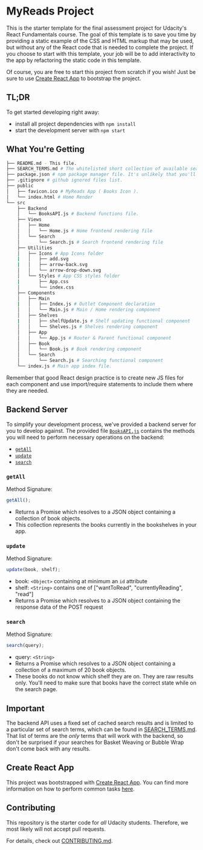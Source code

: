# MyReads Project

This is the starter template for the final assessment project for Udacity's React Fundamentals course. The goal of this template is to save you time by providing a static example of the CSS and HTML markup that may be used, but without any of the React code that is needed to complete the project. If you choose to start with this template, your job will be to add interactivity to the app by refactoring the static code in this template.

Of course, you are free to start this project from scratch if you wish! Just be sure to use [Create React App](https://reactjs.org/docs/create-a-new-react-app.html) to bootstrap the project.

## TL;DR

To get started developing right away:

- install all project dependencies with `npm install`
- start the development server with `npm start`

## What You're Getting

```bash
├── README.md - This file.
├── SEARCH_TERMS.md # The whitelisted short collection of available search terms for you to use with your app.
├── package.json # npm package manager file. It's unlikely that you'll need to modify this.
├── .gitignore # github ignored files list.
├── public
│   ├── favicon.ico # MyReads App ( Books Icon ).
│   └── index.html # Home Render
└── src
    ├── Backend 
    │   └── BooksAPI.js # Backend functions file.
    ├── Views 
    │   ├── Home
    │   │   └── Home.js # Home frontend rendering file
    │   └── Search
    │       └── Search.js # Search frontend rendering file
    ├── Utilities 
    │   ├── Icons # App Icons folder
    |   │   ├── add.svg
    |   │   ├── arrow-back.svg
    │   │   └── arrow-drop-down.svg
    │   └── Styles # App CSS styles folder
    |       ├── App.css
    │       └── index.css
    ├── Components 
    │   ├── Main
    |   │   ├── Index.js # Outlet Component declaration
    │   │   └── Main.js # Main / Home rendering component
    │   ├── Shelves 
    |   │   ├── shelfUpdate.js # Shelf updating functional component
    │   │   └── Shelves.js # Shelves rendering component
    │   ├── App 
    │   │   └── App.js # Router & Parent functional component
    │   ├── Book 
    │   │   └── Book.js # Book rendering component
    │   └── Search 
    │       └── Search.js # Searching functional component
    └── index.js # Main app index file.
```

Remember that good React design practice is to create new JS files for each component and use import/require statements to include them where they are needed.

## Backend Server

To simplify your development process, we've provided a backend server for you to develop against. The provided file [`BooksAPI.js`](src/BooksAPI.js) contains the methods you will need to perform necessary operations on the backend:

- [`getAll`](#getall)
- [`update`](#update)
- [`search`](#search)

### `getAll`

Method Signature:

```js
getAll();
```

- Returns a Promise which resolves to a JSON object containing a collection of book objects.
- This collection represents the books currently in the bookshelves in your app.

### `update`

Method Signature:

```js
update(book, shelf);
```

- book: `<Object>` containing at minimum an `id` attribute
- shelf: `<String>` contains one of ["wantToRead", "currentlyReading", "read"]
- Returns a Promise which resolves to a JSON object containing the response data of the POST request

### `search`

Method Signature:

```js
search(query);
```

- query: `<String>`
- Returns a Promise which resolves to a JSON object containing a collection of a maximum of 20 book objects.
- These books do not know which shelf they are on. They are raw results only. You'll need to make sure that books have the correct state while on the search page.

## Important

The backend API uses a fixed set of cached search results and is limited to a particular set of search terms, which can be found in [SEARCH_TERMS.md](SEARCH_TERMS.md). That list of terms are the _only_ terms that will work with the backend, so don't be surprised if your searches for Basket Weaving or Bubble Wrap don't come back with any results.

## Create React App

This project was bootstrapped with [Create React App](https://github.com/facebook/create-react-app). You can find more information on how to perform common tasks [here](https://github.com/facebook/create-react-app/blob/main/packages/cra-template/template/README.md).

## Contributing

This repository is the starter code for _all_ Udacity students. Therefore, we most likely will not accept pull requests.

For details, check out [CONTRIBUTING.md](CONTRIBUTING.md).
